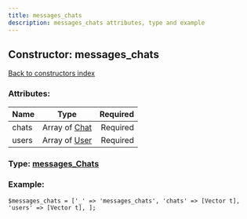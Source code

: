 ```yaml
---
title: messages_chats
description: messages_chats attributes, type and example
---
```

## Constructor: messages\_chats  
[Back to constructors index](index.md)



### Attributes:

| Name     |    Type       | Required |
|----------|:-------------:|---------:|
|chats|Array of [Chat](../types/Chat.md) | Required|
|users|Array of [User](../types/User.md) | Required|



### Type: [messages\_Chats](../types/messages_Chats.md)


### Example:

```
$messages_chats = ['_' => 'messages_chats', 'chats' => [Vector t], 'users' => [Vector t], ];
```  

